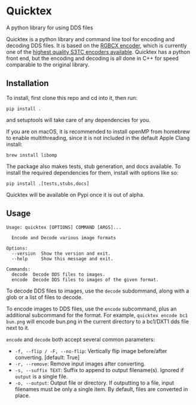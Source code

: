 # Quicktex
A python library for using DDS files

Quicktex is a python library and command line tool for encoding and decoding DDS files.
It is based on the [RGBCX encoder](https://github.com/drewcassidy/bc7enc), which is currently
one of the [highest quality S3TC encoders available](https://aras-p.info/blog/2020/12/08/Texture-Compression-in-2020/).
Quicktex has a python front end, but the encoding and decoding is all done in C++ for speed
comparable to the original library.

## Installation

To install, first clone this repo and cd into it, then run:

```shell
pip install .
```
and setuptools will take care of any dependencies for you.

If you are on macOS, it is recommended to install openMP from homebrew to enable 
multithreading, since it is not included in the default Apple Clang install:

```shell
brew install libomp
```

The package also makes tests, stub generation, and docs available. To install the 
required dependencies for them, install with options like so:

```shell
pip install .[tests,stubs,docs]
```

Quicktex will be available on Pypi once it is out of alpha.

## Usage

```
Usage: quicktex [OPTIONS] COMMAND [ARGS]...

  Encode and Decode various image formats

Options:
  --version  Show the version and exit.
  --help     Show this message and exit.

Commands:
  decode  Decode DDS files to images.
  encode  Decode DDS files to images of the given format.
```

To decode DDS files to images, use the `decode` subdommand, along with a glob or a
list of files to decode. 

To encode images to DDS files, use the `encode` subcommand, plus an additional
subcommand for the format. For example, `quicktex encode bc1 bun.png` will encode
bun.png in the current directory to a bc1/DXT1 dds file next to it.

`encode` and `decode` both accept several common parameters:

- `-f, --flip / -F, --no-flip`:  Vertically flip image before/after converting. 
  [default: True]
- `-r, --remove`: Remove input images after converting.
- `-s, --suffix TEXT`: Suffix to append to output filename(s). 
  Ignored if `output` is a single file.
- `-o, --output`:  Output file or directory. If outputting to a file, input filenames 
  must be only a single item. By default, files are converted in place.

